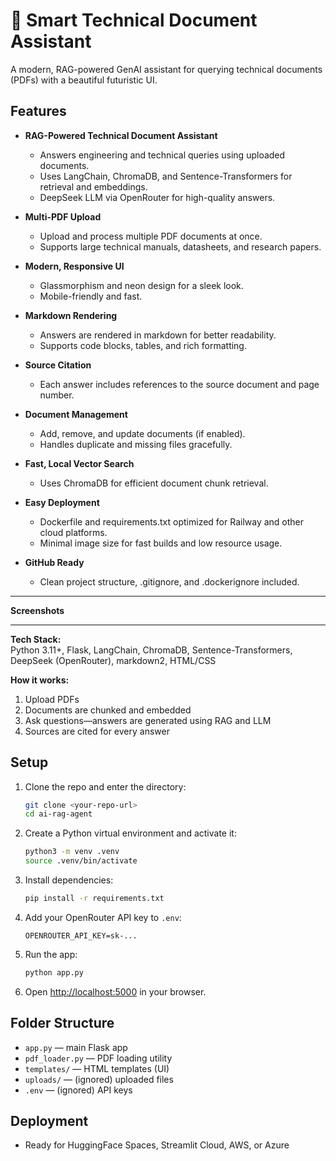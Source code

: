 # 📘 Smart Technical Document Assistant

A modern, RAG-powered GenAI assistant for querying technical documents (PDFs) with a beautiful futuristic UI.

## Features

- **RAG-Powered Technical Document Assistant**
  - Answers engineering and technical queries using uploaded documents.
  - Uses LangChain, ChromaDB, and Sentence-Transformers for retrieval and embeddings.
  - DeepSeek LLM via OpenRouter for high-quality answers.

- **Multi-PDF Upload**
  - Upload and process multiple PDF documents at once.
  - Supports large technical manuals, datasheets, and research papers.

- **Modern, Responsive UI**
  - Glassmorphism and neon design for a sleek look.
  - Mobile-friendly and fast.

- **Markdown Rendering**
  - Answers are rendered in markdown for better readability.
  - Supports code blocks, tables, and rich formatting.

- **Source Citation**
  - Each answer includes references to the source document and page number.

- **Document Management**
  - Add, remove, and update documents (if enabled).
  - Handles duplicate and missing files gracefully.

- **Fast, Local Vector Search**
  - Uses ChromaDB for efficient document chunk retrieval.

- **Easy Deployment**
  - Dockerfile and requirements.txt optimized for Railway and other cloud platforms.
  - Minimal image size for fast builds and low resource usage.

- **GitHub Ready**
  - Clean project structure, .gitignore, and .dockerignore included.

---
**Screenshots**
<img src=""/>
<img src=""/>

---

**Tech Stack:**  
Python 3.11+, Flask, LangChain, ChromaDB, Sentence-Transformers, DeepSeek (OpenRouter), markdown2, HTML/CSS

**How it works:**  
1. Upload PDFs  
2. Documents are chunked and embedded  
3. Ask questions—answers are generated using RAG and LLM  
4. Sources are cited for every answer

## Setup
1. Clone the repo and enter the directory:
   ```bash
   git clone <your-repo-url>
   cd ai-rag-agent
   ```
2. Create a Python virtual environment and activate it:
   ```bash
   python3 -m venv .venv
   source .venv/bin/activate
   ```
3. Install dependencies:
   ```bash
   pip install -r requirements.txt
   ```
4. Add your OpenRouter API key to `.env`:
   ```
   OPENROUTER_API_KEY=sk-...
   ```
5. Run the app:
   ```bash
   python app.py
   ```
6. Open [http://localhost:5000](http://localhost:5000) in your browser.


## Folder Structure
- `app.py` — main Flask app
- `pdf_loader.py` — PDF loading utility
- `templates/` — HTML templates (UI)
- `uploads/` — (ignored) uploaded files
- `.env` — (ignored) API keys

## Deployment
- Ready for HuggingFace Spaces, Streamlit Cloud, AWS, or Azure


